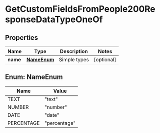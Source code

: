 

# GetCustomFieldsFromPeople200ResponseDataTypeOneOf


## Properties

| Name | Type | Description | Notes |
|------------ | ------------- | ------------- | -------------|
|**name** | [**NameEnum**](#NameEnum) | Simple types |  [optional] |



## Enum: NameEnum

| Name | Value |
|---- | -----|
| TEXT | &quot;text&quot; |
| NUMBER | &quot;number&quot; |
| DATE | &quot;date&quot; |
| PERCENTAGE | &quot;percentage&quot; |



